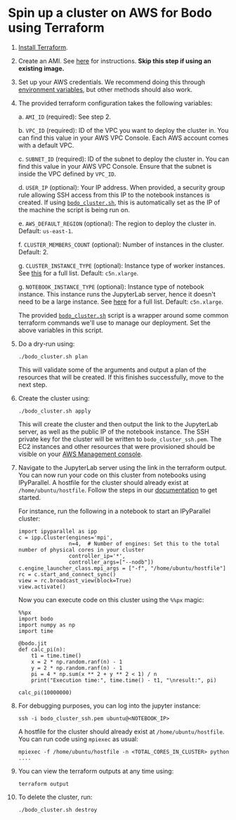 # Spin up a cluster on AWS for Bodo using Terraform

1.  [Install Terraform](https://www.terraform.io/downloads.html).

1.  Create an AMI. See [here](./bodo-ami/README.md) for instructions. **Skip this step if using an existing image.**

1.  Set up your AWS credentials. We recommend doing this through [environment variables](https://docs.aws.amazon.com/cli/latest/userguide/cli-configure-envvars.html), but other methods should also work.

1.  The provided terraform configuration takes the following variables:

    a. `AMI_ID` (required): See step 2.

    b. `VPC_ID` (required): ID of the VPC you want to deploy the cluster in. You can find this value in your AWS VPC Console. Each AWS account comes with a default VPC.

    c. `SUBNET_ID` (required): ID of the subnet to deploy the cluster in. You can find this value in your AWS VPC Console. Ensure that the subnet is inside the VPC defined by `VPC_ID`.

    d. `USER_IP` (optional): Your IP address. When provided, a security group rule allowing SSH access from this IP to the notebook instances is created. If using [`bodo_cluster.sh`](./bodo_cluster.sh), this is automatically set as the IP of the machine the script is being run on.

    e. `AWS_DEFAULT_REGION` (optional): The region to deploy the cluster in. Default: `us-east-1`.

    f. `CLUSTER_MEMBERS_COUNT` (optional): Number of instances in the cluster. Default: 2.

    g. `CLUSTER_INSTANCE_TYPE` (optional): Instance type of worker instances. See [this](https://aws.amazon.com/ec2/instance-types/) for a full list. Default: `c5n.xlarge`.

    g. `NOTEBOOK_INSTANCE_TYPE` (optional): Instance type of notebook instance. This instance runs the JupyterLab server, hence it doesn't need to be a large instance. See [here](https://aws.amazon.com/ec2/instance-types/) for a full list. Default: `c5n.xlarge`.

    The provided [`bodo_cluster.sh`](./bodo_cluster.sh) script is a wrapper around some common terraform commands we'll use to manage our deployment. Set the above variables in this script.

1.  Do a dry-run using:

        ./bodo_cluster.sh plan

    This will validate some of the arguments and output a plan of the resources that will be created. If this finishes successfully, move to the next step.

1.  Create the cluster using:

        ./bodo_cluster.sh apply

    This will create the cluster and then output the link to the JupyterLab server, as well as the public IP of the notebook instance.
    The SSH private key for the cluster will be written to `bodo_cluster_ssh.pem`.
    The EC2 instances and other resources that were provisioned should be visible on your [AWS Management console](https://aws.amazon.com/console/).

1.  Navigate to the JupyterLab server using the link in the terraform output. You can now run your code on this cluster from notebooks using IPyParallel.
    A hostfile for the cluster should already exist at `/home/ubuntu/hostfile`.
    Follow the steps in our [documentation](https://docs.bodo.ai/latest/source/installation_and_setup/ipyparallel.html#running-on-multiple-hosts) to get started.

    For instance, run the following in a notebook to start an IPyParallel cluster:

        import ipyparallel as ipp
        c = ipp.Cluster(engines='mpi',
                        n=4,  # Number of engines: Set this to the total number of physical cores in your cluster
                        controller_ip='*',
                        controller_args=["--nodb"])
        c.engine_launcher_class.mpi_args = ["-f", "/home/ubuntu/hostfile"]
        rc = c.start_and_connect_sync()
        view = rc.broadcast_view(block=True)
        view.activate()

    Now you can execute code on this cluster using the `%%px` magic:

        %%px
        import bodo
        import numpy as np
        import time

        @bodo.jit
        def calc_pi(n):
            t1 = time.time()
            x = 2 * np.random.ranf(n) - 1
            y = 2 * np.random.ranf(n) - 1
            pi = 4 * np.sum(x ** 2 + y ** 2 < 1) / n
            print("Execution time:", time.time() - t1, "\nresult:", pi)

        calc_pi(10000000)

1.  For debugging purposes, you can log into the jupyter instance:

        ssh -i bodo_cluster_ssh.pem ubuntu@<NOTEBOOK_IP>

    A hostfile for the cluster should already exist at `/home/ubuntu/hostfile`.
    You can run code using `mpiexec` as usual:

        mpiexec -f /home/ubuntu/hostfile -n <TOTAL_CORES_IN_CLUSTER> python ....

1.  You can view the terraform outputs at any time using:

        terraform output

1.  To delete the cluster, run:

        ./bodo_cluster.sh destroy
